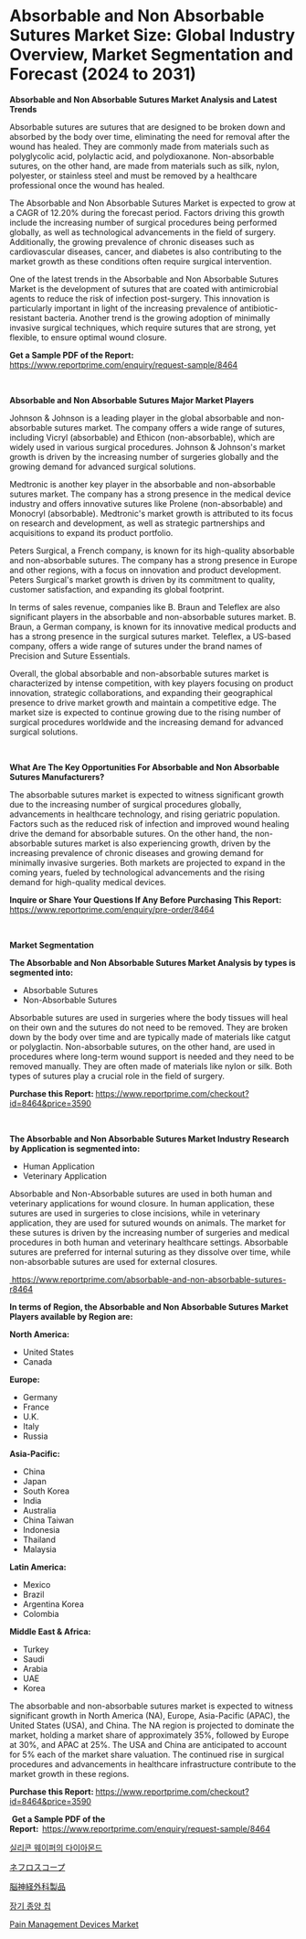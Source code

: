 <p><h1>Absorbable and Non Absorbable Sutures Market Size: Global Industry Overview, Market Segmentation and Forecast (2024 to 2031)</h1></p><p><strong>Absorbable and Non Absorbable Sutures Market Analysis and Latest Trends</strong></p>
<p><p>Absorbable sutures are sutures that are designed to be broken down and absorbed by the body over time, eliminating the need for removal after the wound has healed. They are commonly made from materials such as polyglycolic acid, polylactic acid, and polydioxanone. Non-absorbable sutures, on the other hand, are made from materials such as silk, nylon, polyester, or stainless steel and must be removed by a healthcare professional once the wound has healed.</p><p>The Absorbable and Non Absorbable Sutures Market is expected to grow at a CAGR of 12.20% during the forecast period. Factors driving this growth include the increasing number of surgical procedures being performed globally, as well as technological advancements in the field of surgery. Additionally, the growing prevalence of chronic diseases such as cardiovascular diseases, cancer, and diabetes is also contributing to the market growth as these conditions often require surgical intervention.</p><p>One of the latest trends in the Absorbable and Non Absorbable Sutures Market is the development of sutures that are coated with antimicrobial agents to reduce the risk of infection post-surgery. This innovation is particularly important in light of the increasing prevalence of antibiotic-resistant bacteria. Another trend is the growing adoption of minimally invasive surgical techniques, which require sutures that are strong, yet flexible, to ensure optimal wound closure.</p></p>
<p><strong>Get a Sample PDF of the Report:&nbsp;</strong> <a href="https://www.reportprime.com/enquiry/request-sample/8464">https://www.reportprime.com/enquiry/request-sample/8464</a></p>
<p>&nbsp;</p>
<p><strong>Absorbable and Non Absorbable Sutures Major Market Players</strong></p>
<p><p>Johnson & Johnson is a leading player in the global absorbable and non-absorbable sutures market. The company offers a wide range of sutures, including Vicryl (absorbable) and Ethicon (non-absorbable), which are widely used in various surgical procedures. Johnson & Johnson's market growth is driven by the increasing number of surgeries globally and the growing demand for advanced surgical solutions.</p><p>Medtronic is another key player in the absorbable and non-absorbable sutures market. The company has a strong presence in the medical device industry and offers innovative sutures like Prolene (non-absorbable) and Monocryl (absorbable). Medtronic's market growth is attributed to its focus on research and development, as well as strategic partnerships and acquisitions to expand its product portfolio.</p><p>Peters Surgical, a French company, is known for its high-quality absorbable and non-absorbable sutures. The company has a strong presence in Europe and other regions, with a focus on innovation and product development. Peters Surgical's market growth is driven by its commitment to quality, customer satisfaction, and expanding its global footprint.</p><p>In terms of sales revenue, companies like B. Braun and Teleflex are also significant players in the absorbable and non-absorbable sutures market. B. Braun, a German company, is known for its innovative medical products and has a strong presence in the surgical sutures market. Teleflex, a US-based company, offers a wide range of sutures under the brand names of Precision and Suture Essentials.</p><p>Overall, the global absorbable and non-absorbable sutures market is characterized by intense competition, with key players focusing on product innovation, strategic collaborations, and expanding their geographical presence to drive market growth and maintain a competitive edge. The market size is expected to continue growing due to the rising number of surgical procedures worldwide and the increasing demand for advanced surgical solutions.</p></p>
<p>&nbsp;</p>
<p><strong>What Are The Key Opportunities For Absorbable and Non Absorbable Sutures Manufacturers?</strong></p>
<p><p>The absorbable sutures market is expected to witness significant growth due to the increasing number of surgical procedures globally, advancements in healthcare technology, and rising geriatric population. Factors such as the reduced risk of infection and improved wound healing drive the demand for absorbable sutures. On the other hand, the non-absorbable sutures market is also experiencing growth, driven by the increasing prevalence of chronic diseases and growing demand for minimally invasive surgeries. Both markets are projected to expand in the coming years, fueled by technological advancements and the rising demand for high-quality medical devices.</p></p>
<p><strong>Inquire or Share Your Questions If Any Before Purchasing This Report:</strong> <a href="https://www.reportprime.com/enquiry/pre-order/8464">https://www.reportprime.com/enquiry/pre-order/8464</a></p>
<p>&nbsp;</p>
<p><strong>Market Segmentation</strong></p>
<p><strong>The Absorbable and Non Absorbable Sutures Market Analysis by types is segmented into:</strong></p>
<p><ul><li>Absorbable Sutures</li><li>Non-Absorbable Sutures</li></ul></p>
<p><p>Absorbable sutures are used in surgeries where the body tissues will heal on their own and the sutures do not need to be removed. They are broken down by the body over time and are typically made of materials like catgut or polyglactin. Non-absorbable sutures, on the other hand, are used in procedures where long-term wound support is needed and they need to be removed manually. They are often made of materials like nylon or silk. Both types of sutures play a crucial role in the field of surgery.</p></p>
<p><strong>Purchase this Report:&nbsp;</strong><a href="https://www.reportprime.com/checkout?id=8464&price=3590">https://www.reportprime.com/checkout?id=8464&price=3590</a></p>
<p>&nbsp;</p>
<p><strong>The Absorbable and Non Absorbable Sutures Market Industry Research by Application is segmented into:</strong></p>
<p><ul><li>Human Application</li><li>Veterinary Application</li></ul></p>
<p><p>Absorbable and Non-Absorbable sutures are used in both human and veterinary applications for wound closure. In human application, these sutures are used in surgeries to close incisions, while in veterinary application, they are used for sutured wounds on animals. The market for these sutures is driven by the increasing number of surgeries and medical procedures in both human and veterinary healthcare settings. Absorbable sutures are preferred for internal suturing as they dissolve over time, while non-absorbable sutures are used for external closures.</p></p>
<p><a href="https://www.reportprime.com/absorbable-and-non-absorbable-sutures-r8464">&nbsp;https://www.reportprime.com/absorbable-and-non-absorbable-sutures-r8464</a></p>
<p><strong>In terms of Region, the Absorbable and Non Absorbable Sutures Market Players available by Region are:</strong></p>
<p>
    <p> <strong> North America: </strong>
        <ul>
            <li>United States</li>
            <li>Canada</li>
        </ul>
        </p> 
    <p> <strong> Europe: </strong>
        <ul>
            <li>Germany</li>
            <li>France</li>
            <li>U.K.</li>
            <li>Italy</li>
            <li>Russia</li>
        </ul>
        </p> 
    <p> <strong> Asia-Pacific: </strong>
        <ul>
            <li>China</li>
            <li>Japan</li>
            <li>South Korea</li>
            <li>India</li>
            <li>Australia</li>
            <li>China Taiwan</li>
            <li>Indonesia</li>
            <li>Thailand</li>
            <li>Malaysia</li>
        </ul>
        </p> 
    <p> <strong> Latin America: </strong>
        <ul>
            <li>Mexico</li>
            <li>Brazil</li>
            <li>Argentina Korea</li>
            <li>Colombia</li>
        </ul>
        </p> 
    <p> <strong> Middle East & Africa: </strong>
        <ul>
            <li>Turkey</li>
            <li>Saudi</li>
            <li>Arabia</li>
            <li>UAE</li>
            <li>Korea</li>
        </ul>
    </p>
    </p>
<p><p>The absorbable and non-absorbable sutures market is expected to witness significant growth in North America (NA), Europe, Asia-Pacific (APAC), the United States (USA), and China. The NA region is projected to dominate the market, holding a market share of approximately 35%, followed by Europe at 30%, and APAC at 25%. The USA and China are anticipated to account for 5% each of the market share valuation. The continued rise in surgical procedures and advancements in healthcare infrastructure contribute to the market growth in these regions.</p></p>
<p><strong>Purchase this Report: </strong><a href="https://www.reportprime.com/checkout?id=8464&price=3590">https://www.reportprime.com/checkout?id=8464&price=3590</a></p>
<p>&nbsp;<strong>Get a Sample PDF of the Report:&nbsp;&nbsp;</strong><a href="https://www.reportprime.com/enquiry/request-sample/8464">https://www.reportprime.com/enquiry/request-sample/8464</a></p>
<p><strong></strong></p>
<p><p><a href="https://github.com/njolsky1/Market-Research-Report-List-1/blob/main/850095192738.md">실리콘 웨이퍼의 다이아몬드</a></p><p><a href="https://github.com/Alenaieme/Market-Research-Report-List-2/blob/main/977562369110.md">ネフロスコープ</a></p><p><a href="https://github.com/AhmadMann1950/Market-Research-Report-List-1/blob/main/721378969116.md">脳神経外科製品</a></p><p><a href="https://github.com/tasfiyaj85/Market-Research-Report-List-1/blob/main/105610992756.md">장기 종양 칩</a></p><p><a href="https://github.com/Gilanghao0/Market-Research-Report-List-1/blob/main/pain-management-devices-market.md">Pain Management Devices Market</a></p></p>